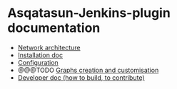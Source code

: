 # Asqatasun-Jenkins-plugin documentation

* [Network architecture](10--Network-Architecture.md)
* [Installation doc](20-install-doc.md)
* [Configuration](30-configuration.md)
* @@@TODO [Graphs creation and customisation](#50-graphs.md)
* [Developer doc (how to build, to contribute)](60-developer-doc.md)
